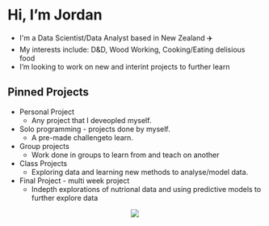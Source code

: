  # Hi, I’m Jordan

- I'm a Data Scientist/Data Analyst based in New Zealand ✈️
- My interests include: D&D, Wood Working, Cooking/Eating delisious food 
- I’m looking to work on new and interint projects to further learn

## Pinned Projects

- Personal Project
  - Any project that I deveopled myself.
- Solo programming - projects done by myself.
  - A pre-made challengeto learn. 
- Group projects
  - Work done in groups to learn from and teach on another
- Class Projects
  - Exploring data and learning new methods to analyse/model data. 
- Final Project - multi week project 
  - Indepth explorations of nutrional data and using predictive models to further explore data

<p align="center">
  <a href="https://skillicons.dev">
    <img src="https://skillicons.dev/icons?i=,py,r,js,sklearn,matlab,postgres," />
  </a>
</p>

<!---
JordanMcMullen361/JordanMcMullen361 is a ✨ special ✨ repository because its `README.md` (this file) appears on your GitHub profile.
You can click the Preview link to take a look at your changes.
--->
